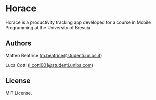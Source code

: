# Horace
Horace is a productivity tracking app developed for a course in Mobile Programming at the University of Brescia.

## Authors
Matteo Beatrice (<m.beatrice@studenti.unibs.it>)

Luca Cotti (<l.cotti001@studenti.unibs.com>)

## License
MIT License.
